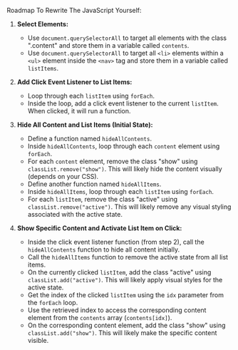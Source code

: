 Roadmap To Rewrite The JavaScript Yourself:

1. **Select Elements:**

   - Use `document.querySelectorAll` to target all elements with the class ".content" and store them in a variable called `contents`.
   - Use `document.querySelectorAll` to target all `<li>` elements within a `<ul>` element inside the `<nav>` tag and store them in a variable called `listItems`.

2. **Add Click Event Listener to List Items:**

   - Loop through each `listItem` using `forEach`.
   - Inside the loop, add a click event listener to the current `listItem`. When clicked, it will run a function.

3. **Hide All Content and List Items (Initial State):**

   - Define a function named `hideAllContents`.
   - Inside `hideAllContents`, loop through each `content` element using `forEach`.
   - For each `content` element, remove the class "show" using `classList.remove("show")`. This will likely hide the content visually (depends on your CSS).
   - Define another function named `hideAllItems`.
   - Inside `hideAllItems`, loop through each `listItem` using `forEach`.
   - For each `listItem`, remove the class "active" using `classList.remove("active")`. This will likely remove any visual styling associated with the active state.

4. **Show Specific Content and Activate List Item on Click:**
   - Inside the click event listener function (from step 2), call the `hideAllContents` function to hide all content initially.
   - Call the `hideAllItems` function to remove the active state from all list items.
   - On the currently clicked `listItem`, add the class "active" using `classList.add("active")`. This will likely apply visual styles for the active state.
   - Get the index of the clicked `listItem` using the `idx` parameter from the `forEach` loop.
   - Use the retrieved index to access the corresponding content element from the `contents` array (`contents[idx]`).
   - On the corresponding content element, add the class "show" using `classList.add("show")`. This will likely make the specific content visible.
